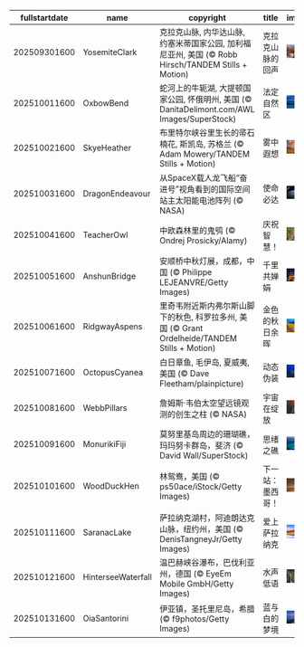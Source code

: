 |fullstartdate|name|copyright|title|image|
|--|--|--|--|--|
202509301600|YosemiteClark|克拉克山脉, 内华达山脉, 约塞米蒂国家公园, 加利福尼亚州, 美国 (© Robb Hirsch/TANDEM Stills + Motion)|克拉克山脉的回声|![](/zh-CN/2025/10/202509301600YosemiteClark.jpg)|
202510011600|OxbowBend|蛇河上的牛轭湖, 大提顿国家公园, 怀俄明州, 美国 (© DanitaDelimont.com/AWL Images/SuperStock)|法定自然区|![](/zh-CN/2025/10/202510011600OxbowBend.jpg)|
202510021600|SkyeHeather|布里特尔峡谷里生长的帚石楠花, 斯凯岛, 苏格兰 (© Adam Mowery/TANDEM Stills + Motion)|雾中遐想|![](/zh-CN/2025/10/202510021600SkyeHeather.jpg)|
202510031600|DragonEndeavour|从SpaceX载人龙飞船“奋进号”视角看到的国际空间站主太阳能电池阵列 (© NASA)|使命必达|![](/zh-CN/2025/10/202510031600DragonEndeavour.jpg)|
202510041600|TeacherOwl|中欧森林里的鬼鸮 (© Ondrej Prosicky/Alamy)|庆祝智慧！|![](/zh-CN/2025/10/202510041600TeacherOwl.jpg)|
202510051600|AnshunBridge|安顺桥中秋灯展，成都，中国 (© Philippe LEJEANVRE/Getty Images)|千里共婵娟|![](/zh-CN/2025/10/202510051600AnshunBridge.jpg)|
202510061600|RidgwayAspens|里奇韦附近斯内弗尔斯山脚下的秋色, 科罗拉多州, 美国 (© Grant Ordelheide/TANDEM Stills + Motion)|金色的秋日余晖|![](/zh-CN/2025/10/202510061600RidgwayAspens.jpg)|
202510071600|OctopusCyanea|白日章鱼, 毛伊岛, 夏威夷, 美国 (© Dave Fleetham/plainpicture)|动态伪装|![](/zh-CN/2025/10/202510071600OctopusCyanea.jpg)|
202510081600|WebbPillars|‌詹姆斯·韦伯太空望远镜观测的创生之柱 (© NASA)|宇宙在绽放|![](/zh-CN/2025/10/202510081600WebbPillars.jpg)|
202510091600|MonurikiFiji|莫努里基岛周边的珊瑚礁，玛玛努卡群岛，斐济 (© David Wall/SuperStock)|思绪之礁|![](/zh-CN/2025/10/202510091600MonurikiFiji.jpg)|
202510101600|WoodDuckHen|林鸳鸯，美国 (© ps50ace/iStock/Getty Images)|下一站：墨西哥！|![](/zh-CN/2025/10/202510101600WoodDuckHen.jpg)|
202510111600|SaranacLake|萨拉纳克湖村，阿迪朗达克山脉，纽约州，美国 (© DenisTangneyJr/Getty Images)|爱上萨拉纳克|![](/zh-CN/2025/10/202510111600SaranacLake.jpg)|
202510121600|HinterseeWaterfall|温巴赫峡谷瀑布，巴伐利亚州，德国 (© EyeEm Mobile GmbH/Getty Images)|水声低语|![](/zh-CN/2025/10/202510121600HinterseeWaterfall.jpg)|
202510131600|OiaSantorini|伊亚镇，圣托里尼岛，希腊 (© f9photos/Getty Images)|蓝与白的梦境|![](/zh-CN/2025/10/202510131600OiaSantorini.jpg)|
